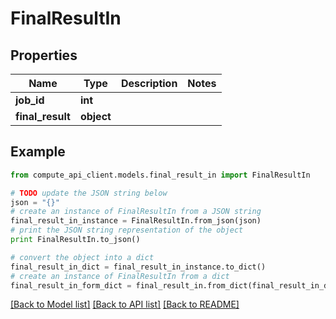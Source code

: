 # FinalResultIn


## Properties
Name | Type | Description | Notes
------------ | ------------- | ------------- | -------------
**job_id** | **int** |  | 
**final_result** | **object** |  | 

## Example

```python
from compute_api_client.models.final_result_in import FinalResultIn

# TODO update the JSON string below
json = "{}"
# create an instance of FinalResultIn from a JSON string
final_result_in_instance = FinalResultIn.from_json(json)
# print the JSON string representation of the object
print FinalResultIn.to_json()

# convert the object into a dict
final_result_in_dict = final_result_in_instance.to_dict()
# create an instance of FinalResultIn from a dict
final_result_in_form_dict = final_result_in.from_dict(final_result_in_dict)
```
[[Back to Model list]](../README.md#documentation-for-models) [[Back to API list]](../README.md#documentation-for-api-endpoints) [[Back to README]](../README.md)


